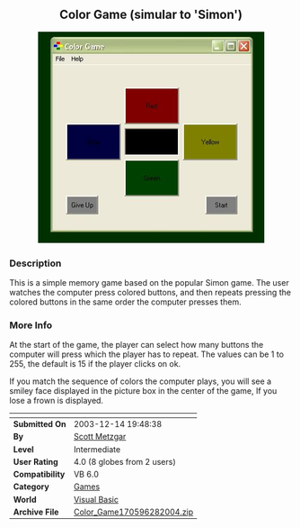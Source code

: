 ﻿<div align="center">

## Color Game \(simular to 'Simon'\)

<img src="PIC200428185547466.JPG">
</div>

### Description

This is a simple memory game based on the popular Simon game. The user watches the computer press colored buttons, and then repeats pressing the colored buttons in the same order the computer presses them.
 
### More Info
 
At the start of the game, the player can select how many buttons the computer will press which the player has to repeat. The values can be 1 to 255, the default is 15 if the player clicks on ok.

If you match the sequence of colors the computer plays, you will see a smiley face displayed in the picture box in the center of the game, If you lose a frown is displayed.


<span>             |<span>
---                |---
**Submitted On**   |2003-12-14 19:48:38
**By**             |[Scott Metzgar](https://github.com/Planet-Source-Code/PSCIndex/blob/master/ByAuthor/scott-metzgar.md)
**Level**          |Intermediate
**User Rating**    |4.0 (8 globes from 2 users)
**Compatibility**  |VB 6\.0
**Category**       |[Games](https://github.com/Planet-Source-Code/PSCIndex/blob/master/ByCategory/games__1-38.md)
**World**          |[Visual Basic](https://github.com/Planet-Source-Code/PSCIndex/blob/master/ByWorld/visual-basic.md)
**Archive File**   |[Color\_Game170596282004\.zip](https://github.com/Planet-Source-Code/scott-metzgar-color-game-simular-to-simon__1-51604/archive/master.zip)








